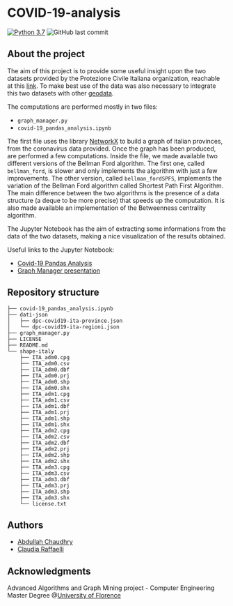 # COVID-19-analysis
[![Python 3.7](https://img.shields.io/badge/python-3.7-blue.svg)](https://www.python.org/downloads/release/python-370/)
![GitHub last commit](https://img.shields.io/github/last-commit/ClaudiaRaffaelli/COVID-19-analysis)

## About the project

The aim of this project is to provide some useful insight upon the two datasets provided by the Protezione Civile Italiana organization, reachable at this [link](https://github.com/pcm-dpc/COVID-19). To make best use of the data was also necessary to integrate this two datasets with other [geodata](http://www.diva-gis.org/gdata).

The computations are performed mostly in two files:
- <code>graph_manager.py</code>
- <code>covid-19_pandas_analysis.ipynb</code>

The first file uses the library [NetworkX](https://networkx.github.io/) to build a graph of italian provinces, from the coronavirus data provided. Once the graph has been produced, are performed a few computations. Inside the file, we made available two different versions of the Bellman Ford algorithm. 
The first one, called <code>bellman_ford</code>, is slower and only implements the algorithm with just a few improvements. The other version, called <code>bellman_fordSPFS</code>, implements the variation of the Bellman Ford algorithm called Shortest Path First Algorithm. The main difference between the two algorithms is the presence of a data structure (a deque to be more precise) that speeds up the computation.
It is also made available an implementation of the Betweenness centrality algorithm.

The Jupyter Notebook has the aim of extracting some informations from the data of the two datasets, making a nice visualization of the results obtained. 

Useful links to the Jupyter Notebook:
- [Covid-19 Pandas Analysis](https://nbviewer.jupyter.org/github/ClaudiaRaffaelli/COVID-19-analysis/blob/master/covid-19_pandas_analysis.ipynb)
- [Graph Manager presentation](https://nbviewer.jupyter.org/github/ClaudiaRaffaelli/COVID-19-analysis/blob/master/Graph_manager_presentation.ipynb)

## Repository structure
```
├── covid-19_pandas_analysis.ipynb
├── dati-json
│   ├── dpc-covid19-ita-province.json
│   └── dpc-covid19-ita-regioni.json
├── graph_manager.py
├── LICENSE
├── README.md
└── shape-italy
    ├── ITA_adm0.cpg
    ├── ITA_adm0.csv
    ├── ITA_adm0.dbf
    ├── ITA_adm0.prj
    ├── ITA_adm0.shp
    ├── ITA_adm0.shx
    ├── ITA_adm1.cpg
    ├── ITA_adm1.csv
    ├── ITA_adm1.dbf
    ├── ITA_adm1.prj
    ├── ITA_adm1.shp
    ├── ITA_adm1.shx
    ├── ITA_adm2.cpg
    ├── ITA_adm2.csv
    ├── ITA_adm2.dbf
    ├── ITA_adm2.prj
    ├── ITA_adm2.shp
    ├── ITA_adm2.shx
    ├── ITA_adm3.cpg
    ├── ITA_adm3.csv
    ├── ITA_adm3.dbf
    ├── ITA_adm3.prj
    ├── ITA_adm3.shp
    ├── ITA_adm3.shx
    └── license.txt
```

## Authors
- [Abdullah Chaudhry](https://github.com/chabdullah)
- [Claudia Raffaelli](https://github.com/ClaudiaRaffaelli)

## Acknowledgments
Advanced Algorithms and Graph Mining project - Computer Engineering Master Degree @[University of Florence](https://www.unifi.it/changelang-eng.html)
